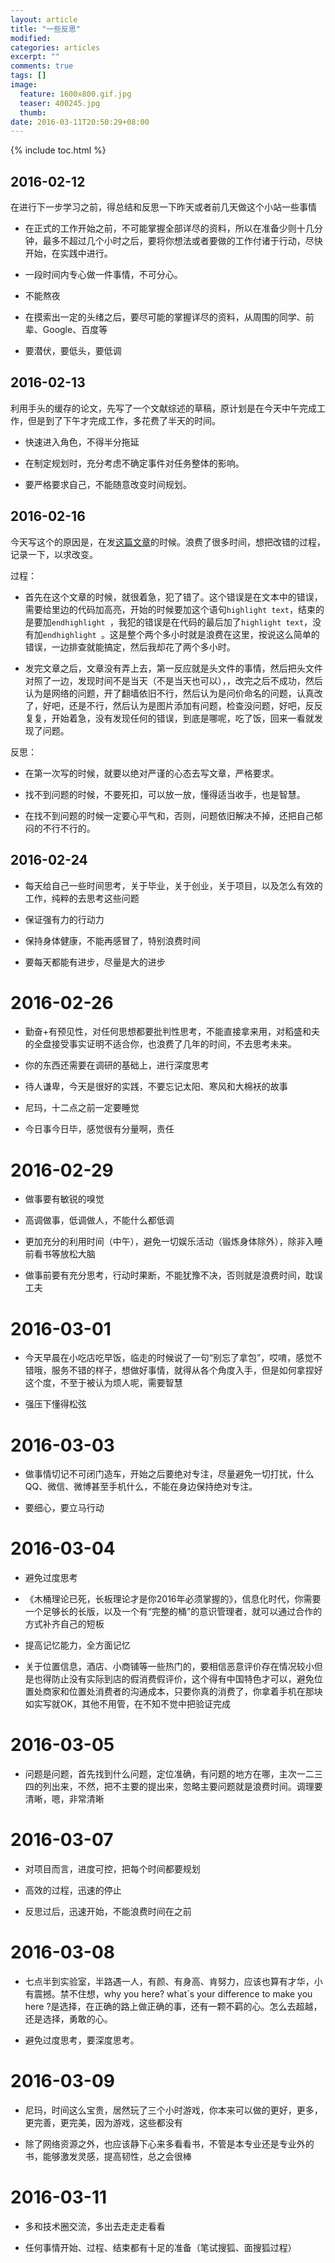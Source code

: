 ```yaml
---
layout: article
title: "一些反思"
modified:
categories: articles
excerpt: ""
comments: true
tags: []
image: 
  feature: 1600x800.gif.jpg
  teaser: 400245.jpg
  thumb:
date: 2016-03-11T20:50:29+08:00
---
```


{% include toc.html %} 

## 2016-02-12

在进行下一步学习之前，得总结和反思一下昨天或者前几天做这个小站一些事情

* 在正式的工作开始之前，不可能掌握全部详尽的资料，所以在准备少则十几分钟，最多不超过几个小时之后，要将你想法或者要做的工作付诸于行动，尽快开始，在实践中进行。

* 一段时间内专心做一件事情，不可分心。 

* 不能熬夜

* 在摸索出一定的头绪之后，要尽可能的掌握详尽的资料，从周围的同学、前辈、Google、百度等

* 要潜伏，要低头，要低调

## 2016-02-13

利用手头的缓存的论文，先写了一个文献综述的草稿，原计划是在今天中午完成工作，但是到了下午才完成工作，多花费了半天的时间。

* 快速进入角色，不得半分拖延

* 在制定规划时，充分考虑不确定事件对任务整体的影响。

* 要严格要求自己，不能随意改变时间规划。

## 2016-02-16

今天写这个的原因是，在发[这篇文章](http://locere.com/media/Ehcache%E9%A1%B5%E9%9D%A2%E7%BC%93%E5%AD%98%E5%92%8C%E5%AD%90%E9%A1%B5%E9%9D%A2%E7%BC%93%E5%AD%98/)的时候。浪费了很多时间，想把改错的过程，记录一下，以求改变。

过程：

* 首先在这个文章的时候，就很着急，犯了错了。这个错误是在文本中的错误，需要给里边的代码加高亮，开始的时候要加这个语句` highlight text `，结束的是要加`endhighlight `，我犯的错误是在代码的最后加了` highlight text `，没有加`endhighlight `。这是整个两个多小时就是浪费在这里，按说这么简单的错误，一边排查就能搞定，然后我却花了两个多小时。

* 发完文章之后，文章没有弄上去，第一反应就是头文件的事情，然后把头文件对照了一边，发现时间不是当天（不是当天也可以），，改完之后不成功，然后认为是网络的问题，开了翻墙依旧不行，然后认为是问价命名的问题，认真改了，好吧，还是不行，然后认为是图片添加有问题，检查没问题，好吧，反反复复，开始着急，没有发现任何的错误，到底是哪呢，吃了饭，回来一看就发现了问题。

反思：

* 在第一次写的时候，就要以绝对严谨的心态去写文章，严格要求。

* 找不到问题的时候，不要死扣，可以放一放，懂得适当收手，也是智慧。

* 在找不到问题的时候一定要心平气和，否则，问题依旧解决不掉，还把自己郁闷的不行不行的。

## 2016-02-24

* 每天给自己一些时间思考，关于毕业，关于创业，关于项目，以及怎么有效的工作，纯粹的去思考这些问题

* 保证强有力的行动力

* 保持身体健康，不能再感冒了，特别浪费时间

* 要每天都能有进步，尽量是大的进步

# 2016-02-26

* 勤奋+有预见性，对任何思想都要批判性思考，不能直接拿来用，对稻盛和夫的全盘接受事实证明不适合你，也浪费了几年的时间，不去思考未来。

* 你的东西还需要在调研的基础上，进行深度思考

* 待人谦卑，今天是很好的实践，不要忘记太阳、寒风和大棉袄的故事

* 尼玛，十二点之前一定要睡觉

* 今日事今日毕，感觉很有分量啊，责任

# 2016-02-29

* 做事要有敏锐的嗅觉

* 高调做事，低调做人，不能什么都低调

* 更加充分的利用时间（中午），避免一切娱乐活动（锻炼身体除外），除非入睡前看书等放松大脑

* 做事前要有充分思考，行动时果断，不能犹豫不决，否则就是浪费时间，耽误工夫

# 2016-03-01

* 今天早晨在小吃店吃早饭，临走的时候说了一句“别忘了拿包”，哎唷，感觉不错哦，服务不错的样子，想做好事情，就得从各个角度入手，但是如何拿捏好这个度，不至于被认为烦人呢，需要智慧

* 强压下懂得松弦

# 2016-03-03

* 做事情切记不可闭门造车，开始之后要绝对专注，尽量避免一切打扰，什么QQ、微信、微博甚至手机什么，不能在身边保持绝对专注。

* 要细心，要立马行动

# 2016-03-04

* 避免过度思考

* 《木桶理论已死，长板理论才是你2016年必须掌握的》，信息化时代，你需要一个足够长的长版，以及一个有“完整的桶”的意识管理者，就可以通过合作的方式补齐自己的短板

* 提高记忆能力，全方面记忆

* 关于位置信息，酒店、小商铺等一些热门的，要相信恶意评价存在情况较小但是也得防止没有实际到店的假消费假评价，这个得有中国特色才可以，避免位置处商家和位置处消费者的沟通成本，只要你真的消费了，你拿着手机在那块如实写就OK，其他不用管，在不知不觉中把验证完成

# 2016-03-05

* 问题是问题，首先找到什么问题，定位准确，有问题的地方在哪，主次一二三四的列出来，不然，把不主要的提出来，忽略主要问题就是浪费时间。调理要清晰，嗯，非常清晰

# 2016-03-07

* 对项目而言，进度可控，把每个时间都要规划

* 高效的过程，迅速的停止

* 反思过后，迅速开始，不能浪费时间在之前

# 2016-03-08

* 七点半到实验室，半路遇一人，有颜、有身高、肯努力，应该也算有才华，小有震撼。禁不住想，why you here? what`s your difference to make you here ?是选择，在正确的路上做正确的事，还有一颗不羁的心。怎么去超越，还是选择，勇敢的心。

* 避免过度思考，要深度思考。

# 2016-03-09   

* 尼玛，时间这么宝贵，居然玩了三个小时游戏，你本来可以做的更好，更多，更完善，更完美，因为游戏，这些都没有

* 除了网络资源之外，也应该静下心来多看看书，不管是本专业还是专业外的书，能够激发灵感，提高韧性，总之会很棒

# 2016-03-11

* 多和技术圈交流，多出去走走走看看

* 任何事情开始、过程、结束都有十足的准备（笔试搜狐、面搜狐过程）